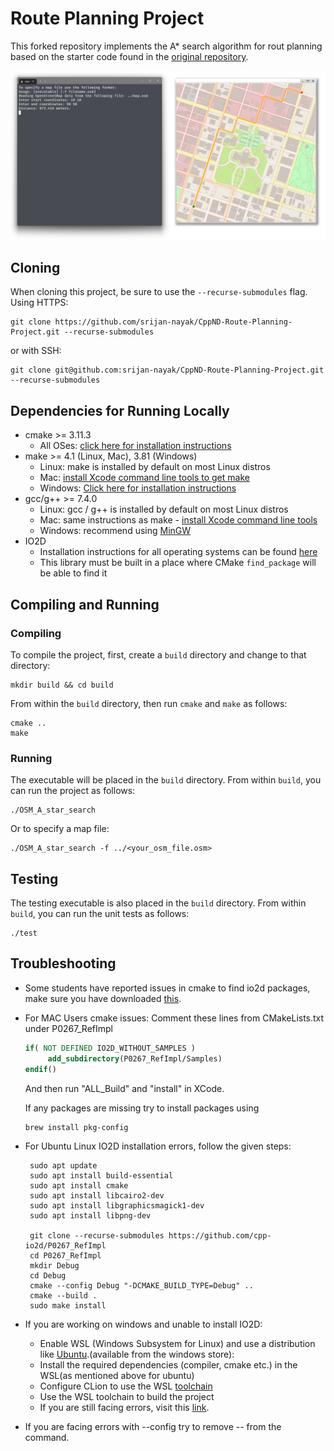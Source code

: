 # Route Planning Project

This forked repository implements the A* search algorithm for rout planning based on the starter code found in the
[original repository](https://github.com/udacity/CppND-Route-Planning-Project).

![Map showing optimal route](./map.png)

## Cloning

When cloning this project, be sure to use the `--recurse-submodules` flag. Using HTTPS:

```shell
git clone https://github.com/srijan-nayak/CppND-Route-Planning-Project.git --recurse-submodules
```

or with SSH:

```shell
git clone git@github.com:srijan-nayak/CppND-Route-Planning-Project.git --recurse-submodules
```

## Dependencies for Running Locally

* cmake >= 3.11.3
    * All OSes: [click here for installation instructions](https://cmake.org/install/)
* make >= 4.1 (Linux, Mac), 3.81 (Windows)
    * Linux: make is installed by default on most Linux distros
    * Mac: [install Xcode command line tools to get make](https://developer.apple.com/xcode/features/)
    * Windows: [Click here for installation instructions](http://gnuwin32.sourceforge.net/packages/make.htm)
* gcc/g++ >= 7.4.0
    * Linux: gcc / g++ is installed by default on most Linux distros
    * Mac: same instructions as make - [install Xcode command line tools](https://developer.apple.com/xcode/features/)
    * Windows: recommend using [MinGW](http://www.mingw.org/)
* IO2D
    * Installation instructions for all operating systems can be
      found [here](https://github.com/cpp-io2d/P0267_RefImpl/blob/master/BUILDING.md)
    * This library must be built in a place where CMake `find_package` will be able to find it

## Compiling and Running

### Compiling

To compile the project, first, create a `build` directory and change to that directory:

```shell
mkdir build && cd build
```

From within the `build` directory, then run `cmake` and `make` as follows:

```shell
cmake ..
make
```

### Running

The executable will be placed in the `build` directory. From within `build`, you can run the project as follows:

```shell
./OSM_A_star_search
```

Or to specify a map file:

```shell
./OSM_A_star_search -f ../<your_osm_file.osm>
```

## Testing

The testing executable is also placed in the `build` directory. From within `build`, you can run the unit tests as
follows:

```shell
./test
```

## Troubleshooting

* Some students have reported issues in cmake to find io2d packages, make sure you have
  downloaded [this](https://github.com/cpp-io2d/P0267_RefImpl/blob/master/BUILDING.md#xcode-and-libc).
* For MAC Users cmake issues: Comment these lines from CMakeLists.txt under P0267_RefImpl
    ```cmake
    if( NOT DEFINED IO2D_WITHOUT_SAMPLES )
	     add_subdirectory(P0267_RefImpl/Samples)
    endif()
    ```
  And then run "ALL_Build" and "install" in XCode.

  If any packages are missing try to install packages using
    ```shell
    brew install pkg-config
    ```
* For Ubuntu Linux IO2D installation errors, follow the given steps:
  ```shell
   sudo apt update
   sudo apt install build-essential
   sudo apt install cmake
   sudo apt install libcairo2-dev
   sudo apt install libgraphicsmagick1-dev
   sudo apt install libpng-dev

   git clone --recurse-submodules https://github.com/cpp-io2d/P0267_RefImpl
   cd P0267_RefImpl
   mkdir Debug
   cd Debug
   cmake --config Debug "-DCMAKE_BUILD_TYPE=Debug" ..
   cmake --build .
   sudo make install
  ```

* If you are working on windows and unable to install IO2D:
    * Enable WSL (Windows Subsystem for Linux) and use a distribution like [Ubuntu](https://ubuntu.com/wsl).(available
      from the windows store):
    * Install the required dependencies (compiler, cmake etc.) in the WSL(as mentioned above for ubuntu)
    * Configure CLion to use the
      WSL [toolchain](https://www.jetbrains.com/help/clion/how-to-use-wsl-development-environment-in-product.html#wsl-tooclhain)
    * Use the WSL toolchain to build the project
    * If you are still facing errors, visit
      this [link](https://github.com/udacity/CppND-Route-Planning-Project/issues/9).


* If you are facing errors with --config try to remove -- from the command.



